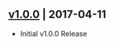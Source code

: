 ## [v1.0.0](https://github.com/peterjohnhunt/password-reset-tools/releases/tag/v1.0.0) | 2017-04-11
- Initial v1.0.0 Release